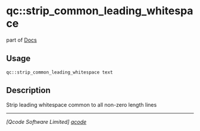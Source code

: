 qc::strip_common_leading_whitespace
===================================

part of [Docs](../index.md)

Usage
-----
`qc::strip_common_leading_whitespace text`

Description
-----------
Strip leading whitespace common to all non-zero length lines

----------------------------------
*[Qcode Software Limited] [qcode]*

[qcode]: http://www.qcode.co.uk "Qcode Software"